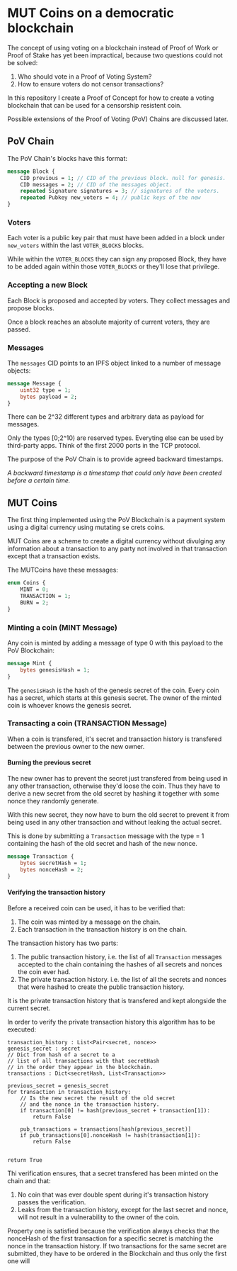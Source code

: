# MUT Coins on a democratic blockchain
The concept of using voting on a blockchain instead of Proof of Work or
Proof of Stake has yet been impractical, because two questions
could not be solved:

1. Who should vote in a Proof of Voting System?
2. How  to ensure voters do not censor transactions?

In this repository I create a Proof of Concept for how to
create a voting blockchain that can be used for a censorship
resistent coin.

Possible extensions of the Proof of Voting (PoV)
Chains are discussed later.

## PoV Chain
The PoV Chain's blocks have this format:
```protobuf
message Block {
    CID previous = 1; // CID of the previous block. null for genesis.
    CID messages = 2; // CID of the messages object.
    repeated Signature signatures = 3; // signatures of the voters.
    repeated Pubkey new_voters = 4; // public keys of the new
}
```

### Voters
Each voter is a public key pair that must have been added
in a block under `new_voters` within the last `VOTER_BLOCKS`
blocks.

While within the `VOTER_BLOCKS` they can sign any proposed Block,
they have to be added again within those `VOTER_BLOCKS` or they'll
lose that privilege.

### Accepting a new Block
Each Block is proposed and accepted by voters. They collect messages
and propose blocks.

Once a block reaches an absolute majority of current voters, they
are passed.

### Messages
The `messages` CID points to an IPFS object linked to a number
of message objects:

```protobuf
message Message {
    uint32 type = 1;
    bytes payload = 2;
}
```
There can be 2^32 different types and arbitrary data as payload for
messages.

Only the types [0;2^10) are reserved types. Everyting else can be used by
third-party apps. Think of the first 2000 ports in the TCP protocol.

The purpose of the PoV Chain is to provide agreed backward timestamps.

*A backward timestamp is a timestamp that could only have been
created before a certain time.*

## MUT Coins
The first thing implemented using the PoV Blockchain is a payment system
using a digital currency using mutating se crets coins.

MUT Coins are a scheme to create a digital currency without
divulging any information about a transaction to any party not involved
in that transaction except that a transaction exists.

The MUTCoins have these messages:
```protobuf
enum Coins {
    MINT = 0;
    TRANSACTION = 1;
    BURN = 2;
}
```

### Minting a coin (MINT Message)
Any coin is minted by adding a message of type 0 with this payload
to the PoV Blockchain:
```protobuf
message Mint {
    bytes genesisHash = 1;
}
```
The `genesisHash` is the hash of the genesis secret of the coin.
Every coin has a secret, which starts at this genesis secret.
The owner of the minted coin is whoever knows the genesis secret.

### Transacting a coin (TRANSACTION Message)
When a coin is transfered, it's secret and transaction history
is transfered between the previous owner to the new owner.

#### Burning the previous secret
The new owner has to prevent the secret just transfered from being used
in any other transaction, otherwise they'd loose the coin.
Thus they have to derive a new secret from the old secret by hashing
it together with some nonce they randomly generate.

With this new secret, they now have to burn the old secret to prevent
it from being used in any other transaction and without leaking the
actual secret.

This is done by submitting a `Transaction` message with the type = 1
containing the hash of the old secret and hash of the new nonce.
```protobuf
message Transaction {
    bytes secretHash = 1;
    bytes nonceHash = 2;
}
```

#### Verifying the transaction history
Before a received coin can be used, it has to be verified that:
1. The coin was minted by a message on the chain.
2. Each transaction in the transaction history is on the chain.

The transaction history has two parts:
1. The public transaction history, i.e. the list of all `Transaction`
messages accepted to the chain containing the hashes of all secrets
and nonces the coin ever had.
2. The private transaction history. i.e. the list of all the
secrets and nonces that were hashed to create the public transaction
history.

It is the private transaction history that is transfered and kept
alongside the current secret.

In order to verify the private transaction history this algorithm has
to be executed:
```
transaction_history : List<Pair<secret, nonce>>
genesis_secret : secret
// Dict from hash of a secret to a
// list of all transactions with that secretHash
// in the order they appear in the blockchain.
transactions : Dict<secretHash, List<Transaction>>

previous_secret = genesis_secret
for transaction in transaction_history:
    // Is the new secret the result of the old secret
    // and the nonce in the transaction history.
    if transaction[0] != hash(previous_secret + transaction[1]):
        return False

    pub_transactions = transactions[hash(previous_secret)]
    if pub_transactions[0].nonceHash != hash(transaction[1]):
        return False


return True
```

Thi verification ensures, that a secret transfered has been minted on the chain
and that:
1. No coin that was ever double spent during it's transaction history
passes the verification.
2. Leaks from the transaction history, except for the last secret and nonce,
will not result in a vulnerability to the owner of the coin.

Property one is satisfied because the verification always checks that the
nonceHash of the first transaction for a specific secret is matching
the nonce in the transaction history. If two transactions for the same
secret are submitted, they have to be ordered in the Blockchain and thus
only the first one will
